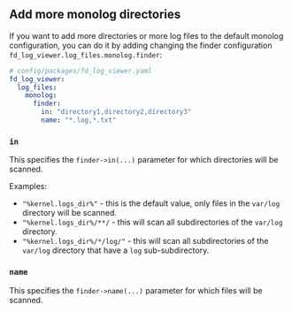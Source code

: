 ## Add more monolog directories

If you want to add more directories or more log files to the default monolog configuration, you can do it by adding 
changing the finder configuration `fd_log_viewer.log_files.monolog.finder`:

```yaml
# config/packages/fd_log_viewer.yaml
fd_log_viewer:
  log_files:
    monolog:
      finder:
        in: "directory1,directory2,directory3"
        name: "*.log,*.txt"
```

### `in`
This specifies the `finder->in(...)` parameter for which directories will be scanned.

Examples:
- `"%kernel.logs_dir%"` - this is the default value, only files in the `var/log` directory will be scanned.
- `"%kernel.logs_dir%/**/` - this will scan all subdirectories of the `var/log` directory.
- `"%kernel.logs_dir%/*/log/"` - this will scan all subdirectories of the `var/log` directory that have a `log` sub-subdirectory.

### `name`
This specifies the `finder->name(...)` parameter for which files will be scanned.
